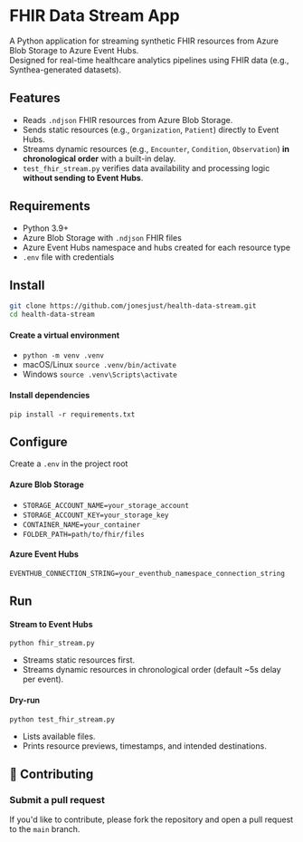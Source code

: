 # FHIR Data Stream App

A Python application for streaming synthetic FHIR resources from Azure Blob Storage to Azure Event Hubs.  
Designed for real-time healthcare analytics pipelines using FHIR data (e.g., Synthea-generated datasets).

## Features
- Reads `.ndjson` FHIR resources from Azure Blob Storage.
- Sends static resources (e.g., `Organization`, `Patient`) directly to Event Hubs.
- Streams dynamic resources (e.g., `Encounter`, `Condition`, `Observation`) **in chronological order** with a built-in delay.
- `test_fhir_stream.py` verifies data availability and processing logic **without sending to Event Hubs**.

## Requirements
- Python 3.9+
- Azure Blob Storage with `.ndjson` FHIR files
- Azure Event Hubs namespace and hubs created for each resource type
- `.env` file with credentials

## Install
```bash
git clone https://github.com/jonesjust/health-data-stream.git
cd health-data-stream
```
#### Create a virtual environment
- `python -m venv .venv`
- macOS/Linux `source .venv/bin/activate`
- Windows `source .venv\Scripts\activate`

#### Install dependencies
`pip install -r requirements.txt`


## Configure
Create a `.env` in the project root

#### Azure Blob Storage
- `STORAGE_ACCOUNT_NAME=your_storage_account`
- `STORAGE_ACCOUNT_KEY=your_storage_key`
- `CONTAINER_NAME=your_container`
- `FOLDER_PATH=path/to/fhir/files`

#### Azure Event Hubs
`EVENTHUB_CONNECTION_STRING=your_eventhub_namespace_connection_string`

## Run

#### Stream to Event Hubs
`python fhir_stream.py`
- Streams static resources first.
- Streams dynamic resources in chronological order (default ~5s delay per event).

#### Dry-run
`python test_fhir_stream.py`
- Lists available files.
- Prints resource previews, timestamps, and intended destinations.

## 🤝 Contributing

### Submit a pull request

If you'd like to contribute, please fork the repository and open a pull request to the `main` branch.